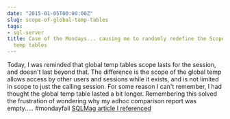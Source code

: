 ```yaml
---
date: "2015-01-05T00:00:00Z"
slug: scope-of-global-temp-tables
tags:
- sql-server
title: Case of the Mondays... causing me to randomly redefine the Scope of Global
  temp tables
---
```


Today, I was reminded that global temp tables scope lasts for the session, and doesn't last beyond that. The difference is the scope of the global temp allows access by other users and sessions while it exists, and is not limited in scope to just the calling session. For some reason I can't remember, I had thought the global temp table lasted a bit longer. Remembering this solved the frustration of wondering why my adhoc comparison report was empty..... #mondayfail [SQLMag article I referenced](http://goo.gl/FCs8lv)

